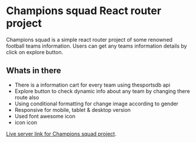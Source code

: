 # Champions squad React router project

Champions squad is a simple react router project of some renowned football teams information. Users can get any teams information details by click on explore button.

## Whats in there

- There is a information cart for every team using thesportsdb api
- Explore button to check dynamic info about any team by changing there route also
- Using conditional formatting for change image according to gender
- Responsive for mobile, tablet & desktop version
- Used font awesome icon
- icon icon

[Live server link for Champions squad project](https://upbeat-davinci-e9b099.netlify.app).
